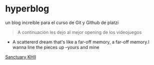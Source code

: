# hyperblog
un blog increíble para el curso de Git y Github de platzi

> A continuación les dejo al mejor opening de los videojuegos

* A scattererd dream that's like a far-off memory, a far-off memory.I wanna line the pieces up –yours and mine

[Sanctuary KHII](https://www.youtube.com/watch?v=rgCSgNakvlo"uwu")